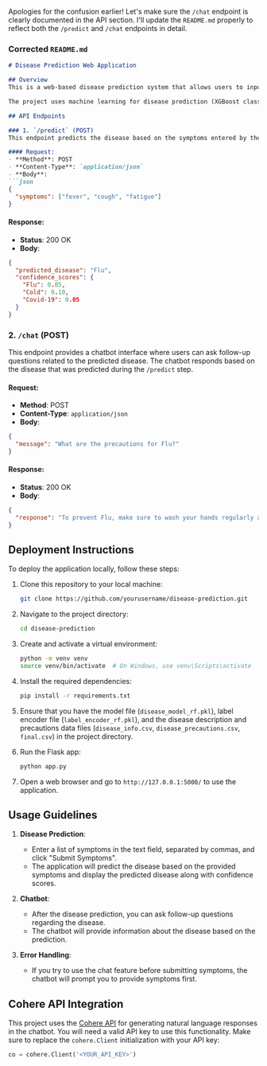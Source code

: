 Apologies for the confusion earlier! Let's make sure the `/chat` endpoint is clearly documented in the API section. I'll update the `README.md` properly to reflect both the `/predict` and `/chat` endpoints in detail.

### Corrected `README.md`

```markdown
# Disease Prediction Web Application

## Overview
This is a web-based disease prediction system that allows users to input symptoms and get a disease prediction based on their input. It also includes a chatbot feature that answers follow-up questions related to the disease.

The project uses machine learning for disease prediction (XGBoost classifier), a Flask backend to handle user inputs, and Cohere API for natural language responses.

## API Endpoints

### 1. `/predict` (POST)
This endpoint predicts the disease based on the symptoms entered by the user.

#### Request:
- **Method**: POST
- **Content-Type**: `application/json`
- **Body**:
```json
{
  "symptoms": ["fever", "cough", "fatigue"]
}
```

#### Response:
- **Status**: 200 OK
- **Body**:
```json
{
  "predicted_disease": "Flu",
  "confidence_scores": {
    "Flu": 0.85,
    "Cold": 0.10,
    "Covid-19": 0.05
  }
}
```

### 2. `/chat` (POST)
This endpoint provides a chatbot interface where users can ask follow-up questions related to the predicted disease. The chatbot responds based on the disease that was predicted during the `/predict` step.

#### Request:
- **Method**: POST
- **Content-Type**: `application/json`
- **Body**:
```json
{
  "message": "What are the precautions for Flu?"
}
```

#### Response:
- **Status**: 200 OK
- **Body**:
```json
{
  "response": "To prevent Flu, make sure to wash your hands regularly and avoid close contact with infected individuals."
}
```

## Deployment Instructions

To deploy the application locally, follow these steps:

1. Clone this repository to your local machine:
   ```bash
   git clone https://github.com/yourusername/disease-prediction.git
   ```

2. Navigate to the project directory:
   ```bash
   cd disease-prediction
   ```

3. Create and activate a virtual environment:
   ```bash
   python -m venv venv
   source venv/bin/activate  # On Windows, use venv\Scripts\activate
   ```

4. Install the required dependencies:
   ```bash
   pip install -r requirements.txt
   ```

5. Ensure that you have the model file (`disease_model_rf.pkl`), label encoder file (`label_encoder_rf.pkl`), and the disease description and precautions data files (`disease_info.csv`, `disease_precautions.csv`, `final.csv`) in the project directory.

6. Run the Flask app:
   ```bash
   python app.py
   ```

7. Open a web browser and go to `http://127.0.0.1:5000/` to use the application.

## Usage Guidelines

1. **Disease Prediction**:
   - Enter a list of symptoms in the text field, separated by commas, and click "Submit Symptoms".
   - The application will predict the disease based on the provided symptoms and display the predicted disease along with confidence scores.

2. **Chatbot**:
   - After the disease prediction, you can ask follow-up questions regarding the disease.
   - The chatbot will provide information about the disease based on the prediction.

3. **Error Handling**:
   - If you try to use the chat feature before submitting symptoms, the chatbot will prompt you to provide symptoms first.

## Cohere API Integration

This project uses the [Cohere API](https://cohere.ai/) for generating natural language responses in the chatbot. You will need a valid API key to use this functionality. Make sure to replace the `cohere.Client` initialization with your API key:
```python
co = cohere.Client('<YOUR_API_KEY>')
```
